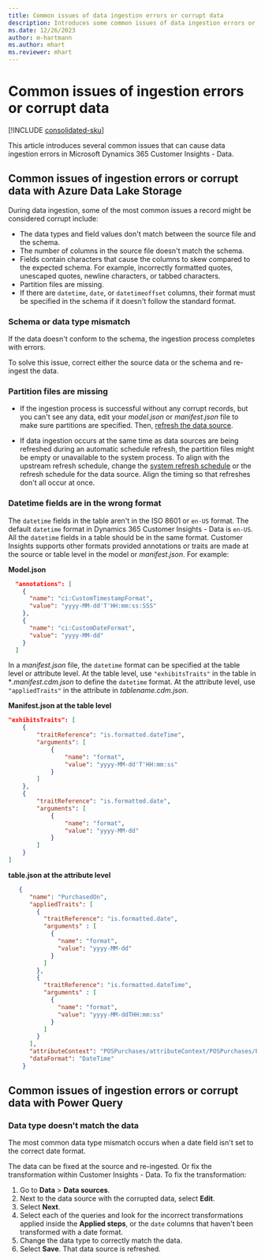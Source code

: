 ```yaml
---
title: Common issues of data ingestion errors or corrupt data
description: Introduces some common issues of data ingestion errors or corrupt data when using Azure Data Lake Storage or Power Query in Dynamics 365 Customer Insights - Data.
ms.date: 12/26/2023
author: m-hartmann
ms.author: mhart
ms.reviewer: mhart
---
```

# Common issues of ingestion errors or corrupt data

[!INCLUDE [consolidated-sku](../../includes/consolidated-sku.md)]

This article introduces several common issues that can cause data ingestion errors in Microsoft Dynamics 365 Customer Insights - Data.

## Common issues of ingestion errors or corrupt data with Azure Data Lake Storage

During data ingestion, some of the most common issues a record might be considered corrupt include:

- The data types and field values don't match between the source file and the schema.
- The number of columns in the source file doesn't match the schema.
- Fields contain characters that cause the columns to skew compared to the expected schema. For example, incorrectly formatted quotes, unescaped quotes, newline characters, or tabbed characters.
- Partition files are missing.
- If there are `datetime`, `date`, or `datetimeoffset` columns, their format must be specified in the schema if it doesn't follow the standard format.

### Schema or data type mismatch

If the data doesn't conform to the schema, the ingestion process completes with errors.

To solve this issue, correct either the source data or the schema and re-ingest the data.

### Partition files are missing

- If the ingestion process is successful without any corrupt records, but you can't see any data, edit your *model.json* or *manifest.json* file to make sure partitions are specified. Then, [refresh the data source](/dynamics365/customer-insights/data/data-sources-manage#refresh-data-sources).

- If data ingestion occurs at the same time as data sources are being refreshed during an automatic schedule refresh, the partition files might be empty or unavailable to the system process. To align with the upstream refresh schedule, change the [system refresh schedule](/dynamics365/customer-insights/data/schedule-refresh) or the refresh schedule for the data source. Align the timing so that refreshes don't all occur at once.

### Datetime fields are in the wrong format

The `datetime` fields in the table aren't in the ISO 8601 or `en-US` format. The default `datetime` format in Dynamics 365 Customer Insights - Data is `en-US`. All the `datetime` fields in a table should be in the same format. Customer Insights supports other formats provided annotations or traits are made at the source or table level in the model or *manifest.json*. For example:

**Model.json**

```json
  "annotations": [
    {
      "name": "ci:CustomTimestampFormat",
      "value": "yyyy-MM-dd'T'HH:mm:ss:SSS"
    },
    {
      "name": "ci:CustomDateFormat",
      "value": "yyyy-MM-dd"
    }
  ]   
```

In a *manifest.json* file, the `datetime` format can be specified at the table level or attribute level. At the table level, use `"exhibitsTraits"` in the table in **.manifest.cdm.json* to define the `datetime` format. At the attribute level, use `"appliedTraits"` in the attribute in *tablename.cdm.json*.

**Manifest.json at the table level**

```json
"exhibitsTraits": [
    {
        "traitReference": "is.formatted.dateTime",
        "arguments": [
            {
                "name": "format",
                "value": "yyyy-MM-dd'T'HH:mm:ss"
            }
        ]
    },
    {
        "traitReference": "is.formatted.date",
        "arguments": [
            {
                "name": "format",
                "value": "yyyy-MM-dd"
            }
        ]
    }
]
```

**table.json at the attribute level**

```json
   {
      "name": "PurchasedOn",
      "appliedTraits": [
        {
          "traitReference": "is.formatted.date",
          "arguments" : [
            {
              "name": "format",
              "value": "yyyy-MM-dd"
            }
          ]
        },
        {
          "traitReference": "is.formatted.dateTime",
          "arguments" : [
            {
              "name": "format",
              "value": "yyyy-MM-ddTHH:mm:ss"
            }
          ]
        }
      ],
      "attributeContext": "POSPurchases/attributeContext/POSPurchases/PurchasedOn",
      "dataFormat": "DateTime"
    }
```

## Common issues of ingestion errors or corrupt data with Power Query

### Data type doesn't match the data

The most common data type mismatch occurs when a date field isn't set to the correct date format.

The data can be fixed at the source and re-ingested. Or fix the transformation within Customer Insights - Data. To fix the transformation:

1. Go to **Data** > **Data sources**.
1. Next to the data source with the corrupted data, select **Edit**.
1. Select **Next**.
1. Select each of the queries and look for the incorrect transformations applied inside the **Applied steps**, or the `date` columns that haven't been transformed with a date format.
1. Change the data type to correctly match the data.
1. Select **Save**. That data source is refreshed.
